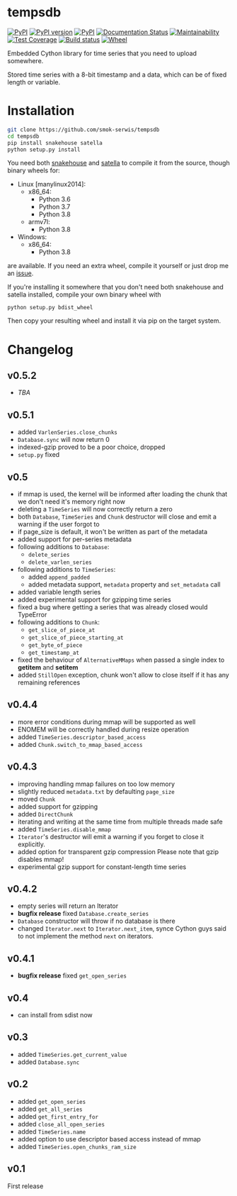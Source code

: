 # tempsdb

[![PyPI](https://img.shields.io/pypi/pyversions/tempsdb.svg)](https://pypi.python.org/pypi/tempsdb)
[![PyPI version](https://badge.fury.io/py/tempsdb.svg)](https://badge.fury.io/py/tempsdb)
[![PyPI](https://img.shields.io/pypi/implementation/tempsdb.svg)](https://pypi.python.org/pypi/tempsdb)
[![Documentation Status](https://readthedocs.org/projects/tempsdb/badge/?version=latest)](http://tempsdb.readthedocs.io/en/latest/?badge=latest)
[![Maintainability](https://api.codeclimate.com/v1/badges/657b03d115f6e001633c/maintainability)](https://codeclimate.com/github/smok-serwis/tempsdb/maintainability)
[![Test Coverage](https://api.codeclimate.com/v1/badges/a0ff30771c71e43e8149/test_coverage)](https://codeclimate.com/github/smok-serwis/tempsdb/test_coverage)
[![Build status](https://circleci.com/gh/smok-serwis/tempsdb.svg?style=shield)](https://app.circleci.com/pipelines/github/smok-serwis/tempsdb)
[![Wheel](https://img.shields.io/pypi/wheel/tempsdb.svg)](https://pypi.org/project/tempsdb/)

Embedded Cython library for time series that you need to upload somewhere.

Stored time series with a 8-bit timestamp and a data, which can be of
fixed length or variable.

# Installation

```bash
git clone https://github.com/smok-serwis/tempsdb
cd tempsdb
pip install snakehouse satella
python setup.py install
```

You need both [snakehouse](https://pypi.org/project/snakehouse/1.2.2/)
and [satella](https://pypi.org/project/satella/) to compile it from the source,
though binary wheels for:
 
* Linux [manylinux2014]:
    * x86_64:
        * Python 3.6
        * Python 3.7
        * Python 3.8
    * armv7l:
        * Python 3.8
* Windows:
    * x86_64:
        * Python 3.8

are available. If you need an extra wheel, compile it yourself
or just drop me an [issue](https://github.com/smok-serwis/tempsdb/issues/new).

If you're installing it somewhere that you don't need both snakehouse
and satella installed, compile your own binary wheel with

```
python setup.py bdist_wheel
```

Then copy your resulting wheel and install it via pip on the target system.

# Changelog
## v0.5.2

* _TBA_

## v0.5.1

* added `VarlenSeries.close_chunks`
* `Database.sync` will now return 0
* indexed-gzip proved to be a poor choice, dropped
* `setup.py` fixed

## v0.5

* if mmap is used, the kernel will be informed after loading the chunk that we 
  don't need it's memory right now
* deleting a `TimeSeries` will now correctly return a zero
* both `Database`, `TimeSeries` and `Chunk` destructor will close and 
  emit a warning if the user forgot to
* if page_size is default, it won't be written as part of the metadata
* added support for per-series metadata
* following additions to `Database`:
    * `delete_series`
    * `delete_varlen_series`
* following additions to `TimeSeries`:
    * added `append_padded`
    * added metadata support, `metadata` property and `set_metadata` call
* added variable length series
* added experimental support for gzipping time series
* fixed a bug where getting a series that was already closed would TypeError
* following additions to `Chunk`:
    * `get_slice_of_piece_at`
    * `get_slice_of_piece_starting_at`
    * `get_byte_of_piece`
    * `get_timestamp_at`
* fixed the behaviour of `AlternativeMMaps` when passed a single index to __getitem__ and __setitem__
* added `StillOpen` exception, chunk won't allow to close itself if it has any
  remaining references

## v0.4.4

* more error conditions during mmap will be supported as well
* ENOMEM will be correctly handled during resize operation
* added `TimeSeries.descriptor_based_access`
* added `Chunk.switch_to_mmap_based_access`

## v0.4.3

* improving handling mmap failures on too low memory
* slightly reduced `metadata.txt` by defaulting `page_size`
* moved `Chunk`
* added support for gzipping
* added `DirectChunk`
* iterating and writing at the same time from multiple threads
    made safe
* added `TimeSeries.disable_mmap`
* `Iterator`'s destructor will emit a warning if you forget to close it explicitly.
* added option for transparent gzip compression
    Please note that gzip disables mmap!
* experimental gzip support for constant-length time series

## v0.4.2

* empty series will return an Iterator
* **bugfix release** fixed `Database.create_series`
* `Database` constructor will throw if no database is there
* changed `Iterator.next` to `Iterator.next_item`, 
  synce Cython guys said to not implement the method `next`
  on iterators.

## v0.4.1

* **bugfix release** fixed `get_open_series`

## v0.4

* can install from sdist now

## v0.3

* added `TimeSeries.get_current_value`
* added `Database.sync`

## v0.2

* added `get_open_series`
* added `get_all_series`
* added `get_first_entry_for`
* added `close_all_open_series`
* added `TimeSeries.name`
* added option to use descriptor based access instead of mmap
* added `TimeSeries.open_chunks_ram_size`

## v0.1

First release
